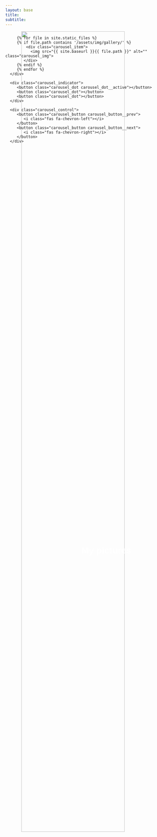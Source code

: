 ```yaml
---
layout: base
title: 
subtitle: 
---
```

<link rel="stylesheet" href="https://use.fontawesome.com/releases/v5.15.3/css/all.css">

<style>
/* carousel */
.carousel{
   position: relative;
}

.carousel_inner{
   width: 100%;
   overflow: hidden;
}

.carousel_inner::after{
   content: "";
   display: block;
   clear: both;
}

.carousel_item{
   position: relative;
   float: left;
   display: none;
   width: 100%;
   margin-right: -100%;
}

/* slide effect */
.carousel_item__active,
.carousel_item__pos_prev,
.carousel_item__pos_next{
   display: block;
}

.carousel_item__pos_prev{
   left: -100%;
}

.carousel_item__pos_next{
   left: 100%;
}

.carousel_item__prev{
   transform: translateX(100%);
   transition: transform .5s ease-in-out;
}

.carousel_item__next{
   transform: translateX(-100%);
   transition: transform .5s ease-in-out;
}

/* fade effect */
.carousel__fade .carousel_item__pos_prev,
.carousel__fade .carousel_item__pos_next{
   left: 0;
   opacity: 0;
}

.carousel__fade .carousel_item__prev,
.carousel__fade .carousel_item__next{
   transform: none;
   opacity: 1;
   transition: opacity .5s ease-in-out;
   
}

.carousel__fade .carousel_item__active.carousel_item__prev,
.carousel__fade .carousel_item__active.carousel_item__next{
   opacity: 0;
}

/* carousel */
.carousel_img{
   display: block;
   width: 80%;
   margin-left: auto;
    margin-right: auto;

}

.carousel_caption{
   position: absolute;
   top: 0;
   left: 0;
   display: flex;
   flex-direction: column;
   justify-content: center;
   width: 100%;
   height: 100%;
   padding: 3rem 4rem;
   text-align: center;
   color: #fff;
   z-index: 1;
}

.carousel_title{
   font-family: "Montserrat", sans-serif;
   font-weight: 600;
}

.carousel_description{
   margin-top: .75rem;
   line-height: 150%;
}

.carousel_indicator{
   position: absolute;
   bottom: 1rem;
   left: 50%;
   transform: translateX(-50%);
   display: flex;
   flex-direction: row;
   gap: .5rem;
   z-index: 1;
}

.carousel_dot{
   display: block;
   padding: .25rem;
   background-color: rgba(255, 255, 255, 1);
   border: none;
   border-radius: 50%;
   cursor: pointer;
   transition: background-color .5s ease-in-out;
}

.carousel_dot__active{
   background-color: lightskyblue;
   cursor: default;
   pointer-events: none;
}

.carousel_control{
   position: absolute;
   top: 20;
   left: 20;
   display: flex;
   flex-direction: row;
   justify-content: space-between;
   width: 100%;
   height: 100%;
}

.carousel_button{
   display: block;
   padding-inline: 1rem;
   font-family: "Raleway", sans-serif;
   font-size: 1.375rem;
   background-color: transparent;
   color: rgba(255, 255, 255, .25);
   border: none;
   cursor: pointer;
   transition: color .25s;
   z-index: 1;
}

.carousel_button:hover{
   color: rgba(135, 206, 250, .75);
}
</style>

<script>
  let onSlide = false;

window.addEventListener("load", () => {
   autoSlide();

   const dots = document.querySelectorAll(".carousel_dot");
   for (let i = 0; i < dots.length; i++) {
      dots[i].addEventListener("click", () => slide(i));
   }

   const buttonPrev = document.querySelector(".carousel_button__prev");
   const buttonNext = document.querySelector(".carousel_button__next");
   buttonPrev.addEventListener("click", () => slide(getItemActiveIndex() - 1));
   buttonNext.addEventListener("click", () => slide(getItemActiveIndex() + 1));
})

function autoSlide() {
   setInterval(() => {
      slide(getItemActiveIndex() + 1);
   }, 10000); // slide speed = 3s
}

function slide(toIndex) {
   if (onSlide)
      return;
   onSlide = true;

   const itemsArray = Array.from(document.querySelectorAll(".carousel_item"));
   const itemActive = document.querySelector(".carousel_item__active");
   const itemActiveIndex = itemsArray.indexOf(itemActive);
   let newItemActive = null;

   if (toIndex > itemActiveIndex) {
      // check if toIndex exceeds the number of carousel items
      if (toIndex >= itemsArray.length) {
         toIndex = 0;
      }

      newItemActive = itemsArray[toIndex];

      // start transition
      newItemActive.classList.add("carousel_item__pos_next");
      setTimeout(() => {
         newItemActive.classList.add("carousel_item__next");
         itemActive.classList.add("carousel_item__next");
      }, 50);
   } else {
      // check if toIndex exceeds the number of carousel items
      if (toIndex < 0) {
         toIndex = itemsArray.length - 1;
      }

      newItemActive = itemsArray[toIndex];

      // start transition
      newItemActive.classList.add("carousel_item__pos_prev");
      setTimeout(() => {
         newItemActive.classList.add("carousel_item__prev");
         itemActive.classList.add("carousel_item__prev");
      }, 20);
   }

   // remove all transition class and switch active class
   newItemActive.addEventListener("transitionend", () => {
      itemActive.className = "carousel_item";
      newItemActive.className = "carousel_item carousel_item__active";
      onSlide = false;
   }, {
      once: true
   });

   slideIndicator(toIndex);
}

function getItemActiveIndex() {
   const itemsArray = Array.from(document.querySelectorAll(".carousel_item"));
   const itemActive = document.querySelector(".carousel_item__active");
   const itemActiveIndex = itemsArray.indexOf(itemActive);
   return itemActiveIndex;
}

function slideIndicator(toIndex) {
   const dots = document.querySelectorAll(".carousel_dot");
   const dotActive = document.querySelector(".carousel_dot__active");
   const newDotActive = dots[toIndex];

   dotActive.classList.remove("carousel_dot__active");
   newDotActive.classList.add("carousel_dot__active");
}
</script>

<div class="carousel">
      <div class="carousel_inner">
         <div class="carousel_item carousel_item__active">
            <img src="{{site.baseurl}}/assets/img/gallery/PXL_20230720_060406788.jpg" alt="" class="carousel_img">
            <div class="carousel_caption">
               <h1 class="carousel_title">My pictures </h1>
            </div>
         </div>
         <!-- <div class="carousel_item">
             <img src="{{site.baseurl}}/assets/img/PXL_20230720_060406788.jpg" alt="" class="carousel_img">
         </div> -->

         {% for file in site.static_files %}
         {% if file.path contains '/assets/img/gallery/' %}
             <div class="carousel_item">
               <img src="{{ site.baseurl }}{{ file.path }}" alt="" class="carousel_img">
            </div>
         {% endif %}
         {% endfor %}
      </div>

      <div class="carousel_indicator">
         <button class="carousel_dot carousel_dot__active"></button>
         <button class="carousel_dot"></button>
         <button class="carousel_dot"></button>
      </div>

      <div class="carousel_control">
         <button class="carousel_button carousel_button__prev">
            <i class="fas fa-chevron-left"></i>
         </button>
         <button class="carousel_button carousel_button__next">
            <i class="fas fa-chevron-right"></i>
         </button>
      </div>
   </div>